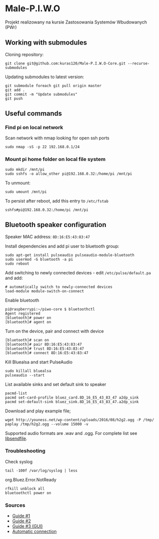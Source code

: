 # Male-P.I.W.O
Projekt realizowany na kursie Zastosowania Systemów Wbudowanych (PWr)
## Working with submodules
Cloning repository:
```
git clone git@github.com:kuras120/Male-P.I.W.O-Core.git --recurse-submodules 
```
Updating submodules to latest version:
```
git submodule foreach git pull origin master
git add .
git commit -m "Update submodules"
git push
```
## Useful commands
### Find pi on local network
Scan network with nmap looking for open ssh ports
```
sudo nmap -sS -p 22 192.168.0.1/24
```
### Mount pi home folder on local file system
```
sudo mkdir /mnt/pi
sudo sshfs -o allow_other pi@192.168.0.32:/home/pi /mnt/pi
```
To unmount:
```
sudo umount /mnt/pi
```
To persist after reboot, add this entry to `/etc/fstab`
```
sshfs#pi@192.168.0.32:/home/pi /mnt/pi
```
## Bluetooth speaker configuration
Speaker MAC address: `8D:16:E5:43:83:47`

Install dependencies and add pi user to bluetooth group:
```
sudo apt-get install pulseaudio pulseaudio-module-bluetooth
sudo usermod -G bluetooth -a pi
sudo reboot
```
Add switching to newly connected devices - edit `/etc/pulse/default.pa` and add:
``` 
# automatically switch to newly-connected devices
load-module module-switch-on-connect
```
Enable bluetooth
```console
pi@raspberrypi:~/piwo-core $ bluetoothctl 
Agent registered
[bluetooth]# power on
[bluetooth]# agent on
```
Turn on the device, pair and connect with device
```console
[bluetooth]# scan on
[bluetooth]# pair 8D:16:E5:43:83:47
[bluetooth]# trust 8D:16:E5:43:83:47
[bluetooth]# connect 8D:16:E5:43:83:47
```
Kill Bluealsa and start PulseAudio
```
sudo killall bluealsa
pulseaudio --start
```
List available sinks and set default sink to speaker
```
pacmd-list
pacmd set-card-profile bluez_card.8D_16_E5_43_83_47 a2dp_sink
pacmd set-default-sink bluez_sink.8D_16_E5_43_83_47.a2dp_sink

```
Download and play example file;
```
wget http://youness.net/wp-content/uploads/2016/08/h2g2.ogg -P /tmp/
paplay /tmp/h2g2.ogg --volume 15000 -v

```
Supported audio formats are .wav and .ogg. For complete list see [libsendfile](http://www.mega-nerd.com/libsndfile/).
### Troubleshooting
Check syslog
```
tail -100f /var/log/syslog | less
```
org.Bluez.Error.NotReady
```
rfkill unblock all
bluetoothctl power on
```
### Sources
 - [Guide #1](https://youness.net/raspberry-pi/how-to-connect-bluetooth-headset-or-speaker-to-raspberry-pi-3)
 - [Guide #2](https://gist.github.com/actuino/9548329d1bba6663a63886067af5e4cb)
 - [Guide #3 (GUI)](https://github.com/binnes/tobyjnr/wiki/Getting-Sound-to-work-on-the-Raspberry-Pix)
 - [Automatic connection](https://raspberrypi.stackexchange.com/questions/53408/automatically-connect-trusted-bluetooth-speaker)
 
 
